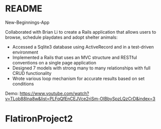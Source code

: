 # README
New-Beginnings-App

Collaborated with Brian Li to create a Rails application that allows users to browse, schedule playdates and adopt shelter animals:

* Accessed a Sqlite3 database using ActiveRecord and in a test-driven environment 
* Implemented a Rails that uses an MVC structure and RESTful conventions on a single page application
* Designed 7 models with strong many to many relationships with full CRUD functionality 
* Wrote various loop mechanism for accurate results based on set conditions

Demo: https://www.youtube.com/watch?v=TLob88lna8w&list=PLFqQfEnCEJVce2riSm-OIBbySpzLQzCrD&index=3 


# FlatironProject2
